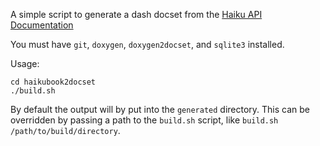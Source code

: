 A simple script to generate a dash docset from the [Haiku API Documentation](https://www.haiku-os.org/docs/api/)

You must have `git`, `doxygen`, `doxygen2docset`, and `sqlite3` installed.

Usage:
```
cd haikubook2docset
./build.sh
```

By default the output will by put into the `generated` directory.  This can be overridden by passing a path to the `build.sh` script, like `build.sh /path/to/build/directory`.
